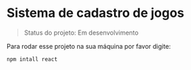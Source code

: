 # Sistema de cadastro de jogos

> Status do projeto: Em desenvolvimento

Para rodar esse projeto na sua máquina por favor digite:

```
npm intall react
```
